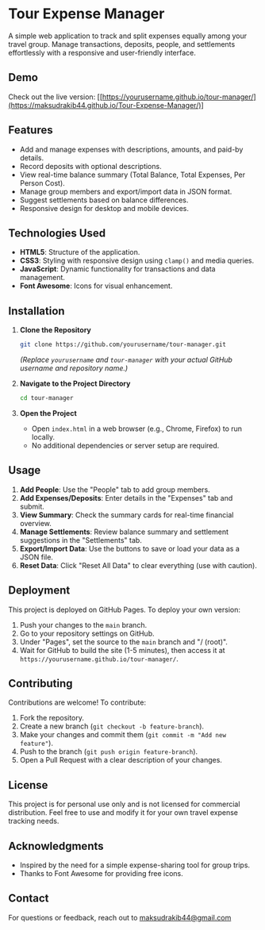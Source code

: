 # Tour Expense Manager

A simple web application to track and split expenses equally among your travel group. Manage transactions, deposits, people, and settlements effortlessly with a responsive and user-friendly interface.

## Demo

Check out the live version: [[https://yourusername.github.io/tour-manager/](https://maksudrakib44.github.io/Tour-Expense-Manager/)]

## Features

- Add and manage expenses with descriptions, amounts, and paid-by details.
- Record deposits with optional descriptions.
- View real-time balance summary (Total Balance, Total Expenses, Per Person Cost).
- Manage group members and export/import data in JSON format.
- Suggest settlements based on balance differences.
- Responsive design for desktop and mobile devices.

## Technologies Used

- **HTML5**: Structure of the application.
- **CSS3**: Styling with responsive design using `clamp()` and media queries.
- **JavaScript**: Dynamic functionality for transactions and data management.
- **Font Awesome**: Icons for visual enhancement.

## Installation

1. **Clone the Repository**
   ```bash
   git clone https://github.com/yourusername/tour-manager.git
   ```
   *(Replace `yourusername` and `tour-manager` with your actual GitHub username and repository name.)*

2. **Navigate to the Project Directory**
   ```bash
   cd tour-manager
   ```

3. **Open the Project**
   - Open `index.html` in a web browser (e.g., Chrome, Firefox) to run locally.
   - No additional dependencies or server setup are required.

## Usage

1. **Add People**: Use the "People" tab to add group members.
2. **Add Expenses/Deposits**: Enter details in the "Expenses" tab and submit.
3. **View Summary**: Check the summary cards for real-time financial overview.
4. **Manage Settlements**: Review balance summary and settlement suggestions in the "Settlements" tab.
5. **Export/Import Data**: Use the buttons to save or load your data as a JSON file.
6. **Reset Data**: Click "Reset All Data" to clear everything (use with caution).

## Deployment

This project is deployed on GitHub Pages. To deploy your own version:

1. Push your changes to the `main` branch.
2. Go to your repository settings on GitHub.
3. Under "Pages", set the source to the `main` branch and "/ (root)".
4. Wait for GitHub to build the site (1-5 minutes), then access it at `https://yourusername.github.io/tour-manager/`.

## Contributing

Contributions are welcome! To contribute:

1. Fork the repository.
2. Create a new branch (`git checkout -b feature-branch`).
3. Make your changes and commit them (`git commit -m "Add new feature"`).
4. Push to the branch (`git push origin feature-branch`).
5. Open a Pull Request with a clear description of your changes.

## License

This project is for personal use only and is not licensed for commercial distribution. Feel free to use and modify it for your own travel expense tracking needs.

## Acknowledgments

- Inspired by the need for a simple expense-sharing tool for group trips.
- Thanks to Font Awesome for providing free icons.

## Contact

For questions or feedback, reach out to [maksudrakib44@gmail.com](mailto:maksudrakib44@gmail.com)
